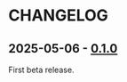 # CHANGELOG

## 2025-05-06 - [0.1.0]

First beta release.

[0.1.0]: https://github.com/mondeja/wasm-pack-test-all/compare/v0.0.1...v0.1.0
